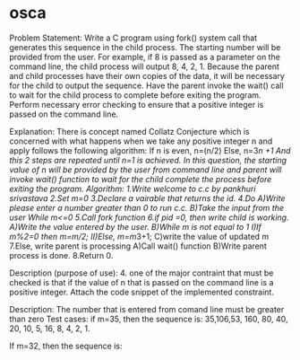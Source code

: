 # osca
Problem Statement: Write a C program using fork() system call that generates this sequence in the child process. The starting number will be provided from the user. For example, if 8 is passed as a parameter on the command line, the child process will output 8, 4, 2, 1. Because the parent and child processes have their own copies of the data, it will be necessary for the child to output the sequence. Have the parent invoke the wait() call to wait for the child process to complete before exiting the program. Perform necessary error checking to ensure that a positive integer is passed on the command line. 

Explanation: There is concept named Collatz Conjecture which is concerned with what happens when we take any positive integer n and apply follows the following algorithm:
If n is even, n=(n/2)
Else, n=3*n +1
And this 2 steps are repeated until n=1 is achieved.
In this question, the starting value of n will be provided by the user from command line and parent will invoke wait() function to wait for the child complete the process before exiting the program. 
Algorithm:
1.Write welcome to c.c by pankhuri srivastava
2.Set m=0
3.Declare a vairable that returns the id.
4.Do
A)Write please enter a number greater than 0 to run c.c.
B)Take the input from the user 
While m<=0
5.Call fork function
6.if pid =0, then write child is working.
A)Write the value entered by the user.
B)While m is not equal to 1
I)If m%2=0 then m=m/2;
II)Else, m=m*3+1;
C)write the value of updated m
7.Else, write parent is processing
A)Call wait() function
B)Write parent process is done.
8.Return 0.
 
Description (purpose of use): 
4. one of the major contraint that must be checked is that if the value of n that is passed on the command line is a positive integer. Attach the code snippet of the 
implemented constraint. 
 
Description:
The number that is entered from comand line must be greater than zero 
Test cases: if m=35, then the sequence is:
 35,106,53, 160, 80, 40, 20, 10, 5, 16, 8, 4, 2, 1.

If m=32, then the sequence is:
